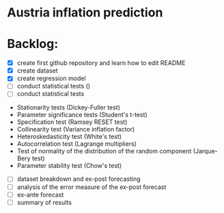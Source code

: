 # Austria inflation prediction

# Backlog:
- [x] create first github repository and learn how to edit README
- [x] create dataset
- [x] create regression model
- [ ] conduct statistical tests ()
- [ ]   conduct statistical tests
- Stationarity tests (Dickey-Fuller test)
- Parameter significance tests (Student's t-test)
- Specification test (Ramsey RESET test)
- Collinearity test (Variance inflation factor)
- Heteroskedasticity test (White's test)
- Autocorrelation test (Lagrange multipliers)
- Test of normality of the distribution of the random component (Jarque-Bery test)
- Parameter stability test (Chow's test)
- [ ] dataset breakdown and ex-post forecasting
- [ ] analysis of the error measure of the ex-post forecast
- [ ] ex-ante forecast
- [ ] summary of results
